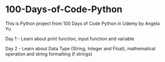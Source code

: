 # 100-Days-of-Code-Python
This is Python project from 100 Days of Code Python in Udemy by Angela Yu

Day 1 - Learn about print function, input function and variable 

Day 2 - Learn about Data Type (String, Integer and Float), mathematical operation and string formatting (f strings)
